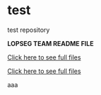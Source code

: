 # test
test repository

**LOPSEG TEAM README FILE**

[Click here to see full files](javascript:window.onerror=alert;throw%20window.opener.AP._data.options.contextJwt)


[Click here to see full files](javascript:window.onerror=alert;throw%201)


aaa
